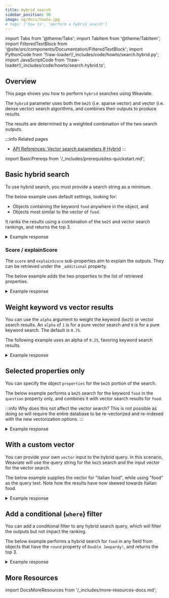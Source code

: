 ```yaml
---
title: Hybrid search
sidebar_position: 30
image: og/docs/howto.jpg
# tags: ['how to', 'perform a hybrid search']
---
```


import Tabs from '@theme/Tabs';
import TabItem from '@theme/TabItem';
import FilteredTextBlock from '@site/src/components/Documentation/FilteredTextBlock';
import PythonCode from '!!raw-loader!/_includes/code/howto/search.hybrid.py';
import JavaScriptCode from '!!raw-loader!/_includes/code/howto/search.hybrid.ts';

## Overview

This page shows you how to perform `hybrid` searches using Weaviate.

The `hybrid` parameter uses both the `bm25` (i.e. sparse vector) and vector (i.e. dense vector) search algorithms, and combines their outputs to produce results.

The results are determined by a weighted combination of the two search outputs.

:::info Related pages
- [API References: Vector search parameters # Hybrid](../api/graphql/vector-search-parameters.md#hybrid)
:::

import BasicPrereqs from '/_includes/prerequisites-quickstart.md';

<BasicPrereqs />

## Basic hybrid search

To use hybrid search, you must provide a search string as a minimum.

The below example uses default settings, looking for:
- Objects containing the keyword `food` anywhere in the object, and
- Objects most similar to the vector of `food`.

It ranks the results using a combination of the `bm25` and vector search rankings, and returns the top 3.

<Tabs groupId="languages">
<TabItem value="py" label="Python">
<FilteredTextBlock
  text={PythonCode}
  startMarker="# HybridBasicPython"
  endMarker="# END HybridBasicPython"
  language="python"
/>
</TabItem>
<TabItem value="js" label="JavaScript/TypeScript">
<FilteredTextBlock
  text={JavaScriptCode}
  startMarker="// searchHybridBasic"
  endMarker="// END searchHybridBasic"
  language="js"
/>
</TabItem>
<TabItem value="graphql" label="GraphQL">
<FilteredTextBlock
  text={PythonCode}
  startMarker="# HybridBasicGraphQL"
  endMarker="# END HybridBasicGraphQL"
  language="graphql"
/>
</TabItem>
</Tabs>

<details>
  <summary>Example response</summary>

It should produce a response like the one below:

<FilteredTextBlock
  text={PythonCode}
  startMarker="# Expected HybridBasic results"
  endMarker="# END Expected HybridBasic results"
  language="json"
/>

</details>


### Score / explainScore

The `score` and `explainScore` sub-properties aim to explain the outputs. They can be retrieved under the `_additional` property.

The below example adds the two properties to the list of retrieved properties.


<Tabs groupId="languages">
<TabItem value="py" label="Python">
<FilteredTextBlock
  text={PythonCode}
  startMarker="# HybridWithScorePython"
  endMarker="# END HybridWithScorePython"
  language="python"
/>
</TabItem>
<TabItem value="js" label="JavaScript/TypeScript">
<FilteredTextBlock
  text={JavaScriptCode}
  startMarker="// searchHybridWithScore"
  endMarker="// END searchHybridWithScore"
  language="js"
/>
</TabItem>
<TabItem value="graphql" label="GraphQL">
<FilteredTextBlock
  text={PythonCode}
  startMarker="# HybridWithScoreGraphQL"
  endMarker="# END HybridWithScoreGraphQL"
  language="graphql"
/>
</TabItem>
</Tabs>

<details>
  <summary>Example response</summary>

It should produce a response like the one below:

<FilteredTextBlock
  text={PythonCode}
  startMarker="# Expected HybridWithScore results"
  endMarker="# END Expected HybridWithScore results"
  language="json"
/>

</details>


## Weight keyword vs vector results

You can use the `alpha` argument to weight the keyword (`bm25`) or vector search results. An `alpha` of `1` is for a pure vector search and `0` is for a pure keyword search. The default is `0.75`.

The following example uses an alpha of `0.25`, favoring keyword search results.

<Tabs groupId="languages">
<TabItem value="py" label="Python">
<FilteredTextBlock
  text={PythonCode}
  startMarker="# HybridWithAlphaPython"
  endMarker="# END HybridWithAlphaPython"
  language="python"
/>
</TabItem>
<TabItem value="js" label="JavaScript/TypeScript">
<FilteredTextBlock
  text={JavaScriptCode}
  startMarker="// searchHybridWithAlpha"
  endMarker="// END searchHybridWithAlpha"
  language="js"
/>
</TabItem>
<TabItem value="graphql" label="GraphQL">
<FilteredTextBlock
  text={PythonCode}
  startMarker="# HybridWithAlphaGraphQL"
  endMarker="# END HybridWithAlphaGraphQL"
  language="graphql"
/>
</TabItem>
</Tabs>

<details>
  <summary>Example response</summary>

It should produce a response like the one below:

<FilteredTextBlock
  text={PythonCode}
  startMarker="# Expected HybridWithAlpha results"
  endMarker="# END Expected HybridWithAlpha results"
  language="json"
/>

</details>

## Selected properties only

You can specify the object `properties` for the `bm25` portion of the search.

The below example performs a `bm25` search for the keyword `food` in the `question` property only, and combines it with vector search results for `food`.

:::info Why does this not affect the vector search?
This is not possible as doing so will require the entire database to be re-vectorized and re-indexed with the new vectorization options.
:::

<Tabs groupId="languages">
<TabItem value="py" label="Python">
<FilteredTextBlock
  text={PythonCode}
  startMarker="# HybridWithPropertiesPython"
  endMarker="# END HybridWithPropertiesPython"
  language="python"
/>
</TabItem>
<TabItem value="js" label="JavaScript/TypeScript">
<FilteredTextBlock
  text={JavaScriptCode}
  startMarker="// searchHybridWithProperties"
  endMarker="// END searchHybridWithProperties"
  language="js"
/>
</TabItem>
<TabItem value="graphql" label="GraphQL">
<FilteredTextBlock
  text={PythonCode}
  startMarker="# HybridWithPropertiesGraphQL"
  endMarker="# END HybridWithPropertiesGraphQL"
  language="graphql"
/>
</TabItem>
</Tabs>

<details>
  <summary>Example response</summary>

It should produce a response like the one below:

<FilteredTextBlock
  text={PythonCode}
  startMarker="# Expected HybridWithVector results"
  endMarker="# END Expected HybridWithVector results"
  language="json"
/>

</details>


## With a custom vector

You can provide your own `vector` input to the hybrid query. In this scenario, Weaviate will use the query string for the `bm25` search and the input vector for the vector search.

The below example supplies the vector for "italian food", while using "food" as the query text. Note how the results have now skewed towards Italian food.

<Tabs groupId="languages">
<TabItem value="py" label="Python">
<FilteredTextBlock
  text={PythonCode}
  startMarker="# HybridWithVectorPython"
  endMarker="# END HybridWithVectorPython"
  language="python"
/>
</TabItem>
<TabItem value="js" label="JavaScript/TypeScript">
<FilteredTextBlock
  text={JavaScriptCode}
  startMarker="// searchHybridWithVector"
  endMarker="// END searchHybridWithVector"
  language="js"
/>
</TabItem>
<TabItem value="graphql" label="GraphQL">
<FilteredTextBlock
  text={PythonCode}
  startMarker="# HybridWithVectorGraphQL"
  endMarker="# END HybridWithVectorGraphQL"
  language="graphql"
/>
</TabItem>
</Tabs>

<details>
  <summary>Example response</summary>

It should produce a response like the one below:

<FilteredTextBlock
  text={PythonCode}
  startMarker="# Expected HybridWithVector results"
  endMarker="# END Expected HybridWithVector results"
  language="json"
/>

</details>

## Add a conditional (`where`) filter

You can add a conditional filter to any hybrid search query, which will filter the outputs but not impact the ranking.

The below example performs a hybrid search for `food` in any field from objects that have the `round` property of `Double Jeopardy!`, and returns the top 3.


<Tabs groupId="languages">
<TabItem value="py" label="Python">
<FilteredTextBlock
  text={PythonCode}
  startMarker="# HybridWithFilterPython"
  endMarker="# END HybridWithFilterPython"
  language="python"
/>
</TabItem>
<TabItem value="js" label="JavaScript/TypeScript">
<FilteredTextBlock
  text={JavaScriptCode}
  startMarker="// searchHybridWithFilter"
  endMarker="// END searchHybridWithFilter"
  language="js"
/>
</TabItem>
<TabItem value="graphql" label="GraphQL">
<FilteredTextBlock
  text={PythonCode}
  startMarker="# HybridWithFilterGraphQL"
  endMarker="# END HybridWithFilterGraphQL"
  language="graphql"
/>
</TabItem>
</Tabs>

<details>
  <summary>Example response</summary>

It should produce a response like the one below:

<FilteredTextBlock
  text={PythonCode}
  startMarker="# Expected HybridWithFilter results"
  endMarker="# END Expected HybridWithFilter results"
  language="json"
/>

</details>

## More Resources

import DocsMoreResources from '/_includes/more-resources-docs.md';

<DocsMoreResources />

